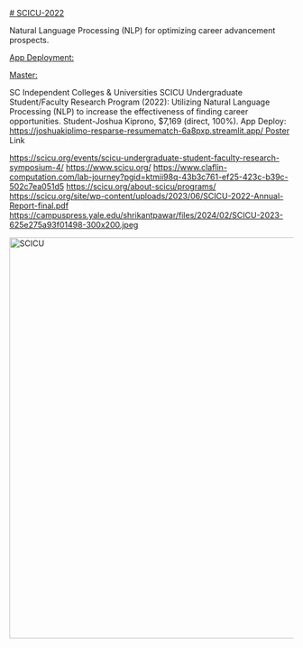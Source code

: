 [# SCICU-2022](https://pawar1550.wixsite.com/claflin-courses/copy-of-data-science)

Natural Language Processing (NLP) for optimizing career advancement prospects.

[App Deployment:](https://joshuakiplimo-resparse-resumematch-6a8pxp.streamlit.app/)

[Master:](https://github.com/JoshuaKiplimo/ResParse)

SC Independent Colleges & Universities SCICU Undergraduate Student/Faculty Research Program (2022): Utilizing Natural Language Processing (NLP) to increase the effectiveness of finding career opportunities. Student-Joshua Kiprono, $7,169 (direct, 100%). App Deploy: https://joshuakiplimo-resparse-resumematch-6a8pxp.streamlit.app/ Poster Link 

https://scicu.org/events/scicu-undergraduate-student-faculty-research-symposium-4/
https://www.scicu.org/
https://www.claflin-computation.com/lab-journey?pgid=ktmii98q-43b3c761-ef25-423c-b39c-502c7ea051d5
https://scicu.org/about-scicu/programs/
https://scicu.org/site/wp-content/uploads/2023/06/SCICU-2022-Annual-Report-final.pdf
https://campuspress.yale.edu/shrikantpawar/files/2024/02/SCICU-2023-625e275a93f01498-300x200.jpeg

<img width="712" alt="SCICU" src="https://github.com/spawar2/NSF-SCICU-2022/assets/25118302/cf45c6e2-5b03-4631-b046-6ce6ed569e40">

